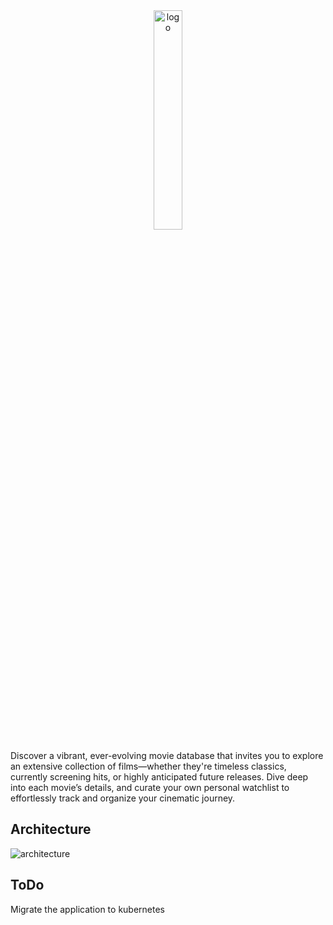 <div align="center">
  <img width="30%" src="https://github.com/user-attachments/assets/1bafc92c-9190-42aa-8f26-f2cb64301911" alt="logo"/>
</div>

Discover a vibrant, ever-evolving movie database that invites you to explore an extensive collection of films—whether they're timeless classics, currently screening hits, or highly anticipated future releases. Dive deep into each movie’s details, and curate your own personal watchlist to effortlessly track and organize your cinematic journey.

## Architecture

![architecture](https://github.com/user-attachments/assets/03e378ff-7fc2-4548-bb14-fd8e7b69656d)

## ToDo

Migrate the application to kubernetes
